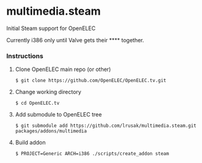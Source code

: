 # multimedia.steam

Initial Steam support for OpenELEC

Currently i386 only until Valve gets their **** together.

### Instructions

1. Clone OpenELEC main repo (or other)
	```
	$ git clone https://github.com/OpenELEC/OpenELEC.tv.git
	```
2. Change working directory
	```
	$ cd OpenELEC.tv
	```
3. Add submodule to OpenELEC tree
	```
	$ git submodule add https://github.com/lrusak/multimedia.steam.git packages/addons/multimedia
	```
4. Build addon
	```
	$ PROJECT=Generic ARCH=i386 ./scripts/create_addon steam
	```
